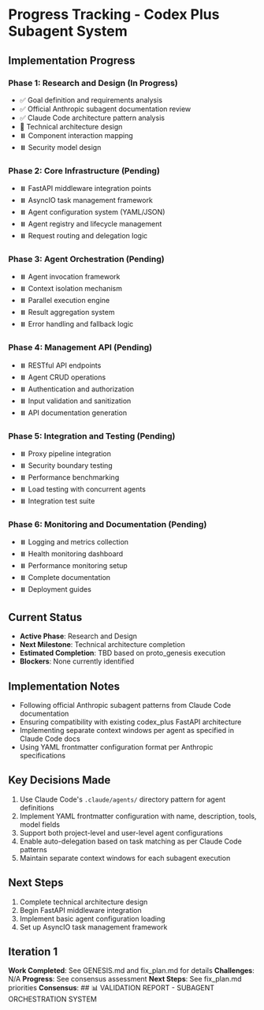 # Progress Tracking - Codex Plus Subagent System

## Implementation Progress

### Phase 1: Research and Design (In Progress)
- ✅ Goal definition and requirements analysis
- ✅ Official Anthropic subagent documentation review
- ✅ Claude Code architecture pattern analysis
- 🔄 Technical architecture design
- ⏸️ Component interaction mapping
- ⏸️ Security model design

### Phase 2: Core Infrastructure (Pending)
- ⏸️ FastAPI middleware integration points
- ⏸️ AsyncIO task management framework
- ⏸️ Agent configuration system (YAML/JSON)
- ⏸️ Agent registry and lifecycle management
- ⏸️ Request routing and delegation logic

### Phase 3: Agent Orchestration (Pending)
- ⏸️ Agent invocation framework
- ⏸️ Context isolation mechanism
- ⏸️ Parallel execution engine
- ⏸️ Result aggregation system
- ⏸️ Error handling and fallback logic

### Phase 4: Management API (Pending)
- ⏸️ RESTful API endpoints
- ⏸️ Agent CRUD operations
- ⏸️ Authentication and authorization
- ⏸️ Input validation and sanitization
- ⏸️ API documentation generation

### Phase 5: Integration and Testing (Pending)
- ⏸️ Proxy pipeline integration
- ⏸️ Security boundary testing
- ⏸️ Performance benchmarking
- ⏸️ Load testing with concurrent agents
- ⏸️ Integration test suite

### Phase 6: Monitoring and Documentation (Pending)
- ⏸️ Logging and metrics collection
- ⏸️ Health monitoring dashboard
- ⏸️ Performance monitoring setup
- ⏸️ Complete documentation
- ⏸️ Deployment guides

## Current Status
- **Active Phase**: Research and Design
- **Next Milestone**: Technical architecture completion
- **Estimated Completion**: TBD based on proto_genesis execution
- **Blockers**: None currently identified

## Implementation Notes
- Following official Anthropic subagent patterns from Claude Code documentation
- Ensuring compatibility with existing codex_plus FastAPI architecture
- Implementing separate context windows per agent as specified in Claude Code docs
- Using YAML frontmatter configuration format per Anthropic specifications

## Key Decisions Made
1. Use Claude Code's `.claude/agents/` directory pattern for agent definitions
2. Implement YAML frontmatter configuration with name, description, tools, model fields
3. Support both project-level and user-level agent configurations
4. Enable auto-delegation based on task matching as per Claude Code patterns
5. Maintain separate context windows for each subagent execution

## Next Steps
1. Complete technical architecture design
2. Begin FastAPI middleware integration
3. Implement basic agent configuration loading
4. Set up AsyncIO task management framework
## Iteration 1
**Work Completed**: See GENESIS.md and fix_plan.md for details
**Challenges**: N/A
**Progress**: See consensus assessment
**Next Steps**: See fix_plan.md priorities
**Consensus**: ## 📊 VALIDATION REPORT - SUBAGENT ORCHESTRATION SYSTEM

